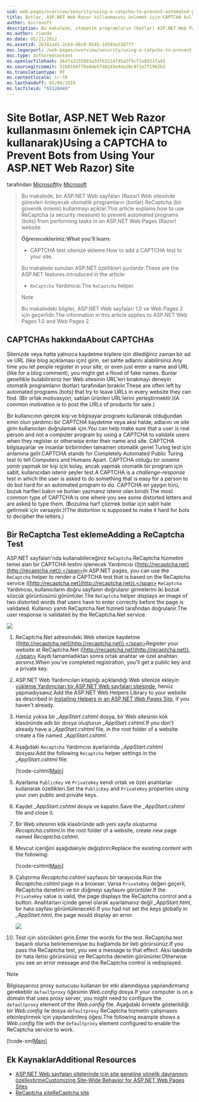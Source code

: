 ```yaml
---
uid: web-pages/overview/security/using-a-catpcha-to-prevent-automated-programs-bots-from-using-your-aspnet-web-site
title: Botlar, ASP.NET Web Razor kullanmasını önlemek için CAPTCHA kullanarak) sitesi | Microsoft Docs
author: microsoft
description: Bu makalede, otomatik programların (botlar) ASP.NET Web Pages'da (Razor) görevlerini gerçekleştirmesini engelleyecek şekilde ReCaptcha (bir güvenlik önlemi) kullanmayı açıklar ediyoruz...
ms.author: riande
ms.date: 05/21/2012
ms.assetid: 2b381a41-2cb3-40c0-8545-1d393e22877f
msc.legacyurl: /web-pages/overview/security/using-a-catpcha-to-prevent-automated-programs-bots-from-using-your-aspnet-web-site
msc.type: authoredcontent
ms.openlocfilehash: 2647a3155893a3dfb3214795a5f9cf1e8931fa91
ms.sourcegitcommit: 51b01b6ff8edde57d8243e4da28c9f1e7f1962b2
ms.translationtype: MT
ms.contentlocale: tr-TR
ms.lasthandoff: 05/06/2019
ms.locfileid: "65128449"
---
```

# <a name="using-a-captcha-to-prevent-bots-from-using-your-aspnet-web-razor-site"></a><span data-ttu-id="4128a-103">Site Botlar, ASP.NET Web Razor kullanmasını önlemek için CAPTCHA kullanarak)</span><span class="sxs-lookup"><span data-stu-id="4128a-103">Using a CAPTCHA to Prevent Bots from Using Your ASP.NET Web Razor) Site</span></span>

<span data-ttu-id="4128a-104">tarafından [Microsoft](https://github.com/microsoft)</span><span class="sxs-lookup"><span data-stu-id="4128a-104">by [Microsoft](https://github.com/microsoft)</span></span>

> <span data-ttu-id="4128a-105">Bu makalede, bir ASP.NET Web sayfaları (Razor) Web sitesinde görevleri önleyecek otomatik programların (botlar) ReCaptcha (bir güvenlik önlemi) kullanmayı açıklar.</span><span class="sxs-lookup"><span data-stu-id="4128a-105">This article explains how to use ReCaptcha (a security measure) to prevent automated programs (bots) from performing tasks in an ASP.NET Web Pages (Razor) website.</span></span>
> 
> <span data-ttu-id="4128a-106">**Öğrenecekleriniz:**</span><span class="sxs-lookup"><span data-stu-id="4128a-106">**What you'll learn:**</span></span> 
> 
> - <span data-ttu-id="4128a-107">CAPTCHA test sitenize ekleme.</span><span class="sxs-lookup"><span data-stu-id="4128a-107">How to add a CAPTCHA test to your site.</span></span>
> 
> <span data-ttu-id="4128a-108">Bu makalede sunulan ASP.NET özellikleri şunlardır:</span><span class="sxs-lookup"><span data-stu-id="4128a-108">These are the ASP.NET features introduced in the article:</span></span>
> 
> - <span data-ttu-id="4128a-109">`ReCaptcha` Yardımcısı.</span><span class="sxs-lookup"><span data-stu-id="4128a-109">The `ReCaptcha` helper.</span></span>
> 
> > [!NOTE]
> > <span data-ttu-id="4128a-110">Bu makaledeki bilgiler, ASP.NET Web sayfaları 1.0 ve Web Pages 2 için geçerlidir.</span><span class="sxs-lookup"><span data-stu-id="4128a-110">The information in this article applies to ASP.NET Web Pages 1.0 and Web Pages 2.</span></span>

## <a name="about-captchas"></a><span data-ttu-id="4128a-111">CAPTCHAs hakkında</span><span class="sxs-lookup"><span data-stu-id="4128a-111">About CAPTCHAs</span></span>

<span data-ttu-id="4128a-112">Sitenizde veya hatta yalnızca kaydetme kişilere izin dilediğiniz zaman bir ad ve URL (like blog açıklaması için) girin, sel sahte adlarını alabilirsiniz.</span><span class="sxs-lookup"><span data-stu-id="4128a-112">Any time you let people register in your site, or even just enter a name and URL (like for a blog comment), you might get a flood of fake names.</span></span> <span data-ttu-id="4128a-113">Bunlar genellikle bulabilirsiniz her Web sitesinin URL'leri bırakmayı deneyin otomatik programların (botlar) tarafından bırakılır.</span><span class="sxs-lookup"><span data-stu-id="4128a-113">These are often left by automated programs (bots) that try to leave URLs in every website they can find.</span></span> <span data-ttu-id="4128a-114">(Bir ortak motivasyon, satılan ürünleri URL'lerini yerleştirmektir.)</span><span class="sxs-lookup"><span data-stu-id="4128a-114">(A common motivation is to post the URLs of products for sale.)</span></span>

<span data-ttu-id="4128a-115">Bir kullanıcının gerçek kişi ve bilgisayar programı kullanarak olduğundan emin olun yardımcı bir *CAPTCHA* kaydetme veya aksi halde, adlarını ve site girin kullanıcıları doğrulamak için.</span><span class="sxs-lookup"><span data-stu-id="4128a-115">You can help make sure that a user is real person and not a computer program by using a *CAPTCHA* to validate users when they register or otherwise enter their name and site.</span></span> <span data-ttu-id="4128a-116">CAPTCHA bilgisayarlar ve insanlar birbirinden tamamen otomatik genel Turing test için anlamına gelir.</span><span class="sxs-lookup"><span data-stu-id="4128a-116">CAPTCHA stands for Completely Automated Public Turing test to tell Computers and Humans Apart.</span></span> <span data-ttu-id="4128a-117">CAPTCHA olduğu bir *sınama yanıtı* yapmak bir kişi için kolay, ancak yapmak otomatik bir program için sabit, kullanıcıdan istenir şeyler test.</span><span class="sxs-lookup"><span data-stu-id="4128a-117">A CAPTCHA is a *challenge-response* test in which the user is asked to do something that is easy for a person to do but hard for an automated program to do.</span></span> <span data-ttu-id="4128a-118">CAPTCHA en yaygın türü, bozuk harfleri bakın ve bunları yazmanız istenir olan biridir.</span><span class="sxs-lookup"><span data-stu-id="4128a-118">The most common type of CAPTCHA is one where you see some distorted letters and are asked to type them.</span></span> <span data-ttu-id="4128a-119">(Bozulma harf çözmek botlar için sabit hale getirmek için varsayılır.)</span><span class="sxs-lookup"><span data-stu-id="4128a-119">(The distortion is supposed to make it hard for bots to decipher the letters.)</span></span>

## <a name="adding-a-recaptcha-test"></a><span data-ttu-id="4128a-120">Bir ReCaptcha Test ekleme</span><span class="sxs-lookup"><span data-stu-id="4128a-120">Adding a ReCaptcha Test</span></span>

<span data-ttu-id="4128a-121">ASP.NET sayfaları'nda kullanabileceğiniz `ReCaptcha` ReCaptcha hizmetini temel alan bir CAPTCHA testini işlenecek Yardımcısı ([http://recaptcha.net](http://recaptcha.net)).</span><span class="sxs-lookup"><span data-stu-id="4128a-121">In ASP.NET pages, you can use the `ReCaptcha` helper to render a CAPTCHA test that is based on the ReCaptcha service ([http://recaptcha.net](http://recaptcha.net)).</span></span> <span data-ttu-id="4128a-122">`ReCaptcha` Yardımcısı, kullanıcıların doğru sayfanın doğrulanır girmelerini iki bozuk sözcük görüntüsünü görüntüler.</span><span class="sxs-lookup"><span data-stu-id="4128a-122">The `ReCaptcha` helper displays an image of two distorted words that users have to enter correctly before the page is validated.</span></span> <span data-ttu-id="4128a-123">Kullanıcı yanıtı ReCaptcha.Net hizmeti tarafından doğrulanır.</span><span class="sxs-lookup"><span data-stu-id="4128a-123">The user response is validated by the ReCaptcha.Net service.</span></span>

![](using-a-catpcha-to-prevent-automated-programs-bots-from-using-your-aspnet-web-site/_static/image1.jpg)

1. <span data-ttu-id="4128a-124">ReCaptcha.Net adresindeki Web sitenize kaydetme ([http://recaptcha.net](http://recaptcha.net)).</span><span class="sxs-lookup"><span data-stu-id="4128a-124">Register your website at ReCaptcha.Net ([http://recaptcha.net](http://recaptcha.net)).</span></span> <span data-ttu-id="4128a-125">Kaydı tamamladıktan sonra ortak anahtar ve özel anahtarı alırsınız.</span><span class="sxs-lookup"><span data-stu-id="4128a-125">When you've completed registration, you'll get a public key and a private key.</span></span>
2. <span data-ttu-id="4128a-126">ASP.NET Web Yardımcıları kitaplığı açıklandığı Web sitenize ekleyin [yükleme Yardımcıları bir ASP.NET Web sayfaları sitesinde](https://go.microsoft.com/fwlink/?LinkId=252372), henüz yapmadıysanız.</span><span class="sxs-lookup"><span data-stu-id="4128a-126">Add the ASP.NET Web Helpers Library to your website as described in [Installing Helpers in an ASP.NET Web Pages Site](https://go.microsoft.com/fwlink/?LinkId=252372), if you haven't already.</span></span>
3. <span data-ttu-id="4128a-127">Henüz yoksa bir  *\_AppStart.cshtml* dosya, bir Web sitesinin kök klasöründe adlı bir dosya oluşturun  *\_AppStart.cshtml*.</span><span class="sxs-lookup"><span data-stu-id="4128a-127">If you don't already have a *\_AppStart.cshtml* file, in the root folder of a website create a file named *\_AppStart.cshtml*.</span></span>
4. <span data-ttu-id="4128a-128">Aşağıdaki `Recaptcha` Yardımcısı ayarlarında  *\_AppStart.cshtml* dosyası:</span><span class="sxs-lookup"><span data-stu-id="4128a-128">Add the following `Recaptcha` helper settings in the *\_AppStart.cshtml* file:</span></span> 

    [!code-cshtml[Main](using-a-catpcha-to-prevent-automated-programs-bots-from-using-your-aspnet-web-site/samples/sample1.cshtml?highlight=6-7)]
5. <span data-ttu-id="4128a-129">Ayarlama `PublicKey` ve `PrivateKey` kendi ortak ve özel anahtarlar kullanarak özellikleri.</span><span class="sxs-lookup"><span data-stu-id="4128a-129">Set the `PublicKey` and `PrivateKey` properties using your own public and private keys.</span></span>
6. <span data-ttu-id="4128a-130">Kaydet  *\_AppStart.cshtml* dosya ve kapatın.</span><span class="sxs-lookup"><span data-stu-id="4128a-130">Save the *\_AppStart.cshtml* file and close it.</span></span>
7. <span data-ttu-id="4128a-131">Bir Web sitesinin kök klasöründe adlı yeni sayfa oluşturma *Recaptcha.cshtml*.</span><span class="sxs-lookup"><span data-stu-id="4128a-131">In the root folder of a website, create new page named *Recaptcha.cshtml*.</span></span>
8. <span data-ttu-id="4128a-132">Mevcut içeriğini aşağıdakiyle değiştirin:</span><span class="sxs-lookup"><span data-stu-id="4128a-132">Replace the existing content with the following:</span></span> 

    [!code-cshtml[Main](using-a-catpcha-to-prevent-automated-programs-bots-from-using-your-aspnet-web-site/samples/sample2.cshtml)]
9. <span data-ttu-id="4128a-133">Çalıştırma *Recaptcha.cshtml* sayfasını bir tarayıcıda.</span><span class="sxs-lookup"><span data-stu-id="4128a-133">Run the *Recaptcha.cshtml* page in a browser.</span></span> <span data-ttu-id="4128a-134">Varsa `PrivateKey` değeri geçerli, ReCaptcha denetimi ve bir düğmeyi sayfasını görüntüler.</span><span class="sxs-lookup"><span data-stu-id="4128a-134">If the `PrivateKey` value is valid, the page displays the ReCaptcha control and a button.</span></span> <span data-ttu-id="4128a-135">Anahtarları içinde genel olarak ayarlamanız değil  *\_AppStart.html*, bir hata sayfası görüntülenecekti.</span><span class="sxs-lookup"><span data-stu-id="4128a-135">If you had not set the keys globally in *\_AppStart.html*, the page would display an error.</span></span> 

    ![](using-a-catpcha-to-prevent-automated-programs-bots-from-using-your-aspnet-web-site/_static/image1.png)
10. <span data-ttu-id="4128a-136">Test için sözcükleri girin.</span><span class="sxs-lookup"><span data-stu-id="4128a-136">Enter the words for the test.</span></span> <span data-ttu-id="4128a-137">ReCaptcha test başarılı olursa belirlememişse bu bağlamda bir ileti görürsünüz.</span><span class="sxs-lookup"><span data-stu-id="4128a-137">If you pass the ReCaptcha test, you see a message to that effect.</span></span> <span data-ttu-id="4128a-138">Aksi takdirde bir hata iletisi görürsünüz ve ReCaptcha denetim görünürler.</span><span class="sxs-lookup"><span data-stu-id="4128a-138">Otherwise you see an error message and the ReCaptcha control is redisplayed.</span></span>

> [!NOTE]
> <span data-ttu-id="4128a-139">Bilgisayarınız proxy sunucusu kullanan bir etki alanındaysa yapılandırmanız gerekebilir `defaultproxy` öğesinin *Web.config* dosya.</span><span class="sxs-lookup"><span data-stu-id="4128a-139">If your computer is on a domain that uses proxy server, you might need to configure the `defaultproxy` element of the *Web.config* file.</span></span> <span data-ttu-id="4128a-140">Aşağıdaki örnekte gösterildiği bir *Web.config* ile dosya `defaultproxy` ReCaptcha hizmetin çalışmasını etkinleştirmek için yapılandırılmış öğesi.</span><span class="sxs-lookup"><span data-stu-id="4128a-140">The following example shows a *Web.config* file with the `defaultproxy` element configured to enable the ReCaptcha service to work.</span></span>
> 
> [!code-xml[Main](using-a-catpcha-to-prevent-automated-programs-bots-from-using-your-aspnet-web-site/samples/sample3.xml)]

<a id="Additional_Resources"></a>
## <a name="additional-resources"></a><span data-ttu-id="4128a-141">Ek Kaynaklar</span><span class="sxs-lookup"><span data-stu-id="4128a-141">Additional Resources</span></span>

- [<span data-ttu-id="4128a-142">ASP.NET Web sayfaları sitelerinde için site geneline yönelik davranışını özelleştirme</span><span class="sxs-lookup"><span data-stu-id="4128a-142">Customizing Site-Wide Behavior for ASP.NET Web Pages Sites</span></span>](https://go.microsoft.com/fwlink/?LinkId=202906)
- [<span data-ttu-id="4128a-143">ReCaptcha site</span><span class="sxs-lookup"><span data-stu-id="4128a-143">ReCaptcha site</span></span>](https://www.google.com/recaptcha)
